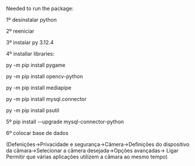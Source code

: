 Needed to run the package:


1º desinstalar python

2º reeniciar

3º instalar py 3.12.4

4º installar libraries:

py -m pip install pygame

py -m pip install opencv-python

py -m pip install mediapipe

py -m pip install mysql.connector

py -m pip install psutil

5º pip install --upgrade mysql-connector-python

6º colocar base de dados

(Defenições->Privacidade e segurança->Câmera->Definições do dispositivo da câmara->Selecionar a câmera desejada->Opções avançadas-> Ligar Permitir que várias aplicações utilizem a câmara ao mesmo tempo)
